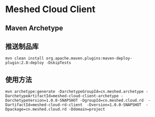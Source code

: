 # Meshed Cloud Client 
## Maven Archetype

## 推送制品库
```shell
mvn clean install org.apache.maven.plugins:maven-deploy-plugin:2.8:deploy -DskipTests
```


## 使用方法
```shell
mvn archetype:generate -DarchetypeGroupId=cn.meshed.archetype -DarchetypeArtifactId=meshed-cloud-client-archetype -DarchetypeVersion=1.0.0-SNAPSHOT -DgroupId=cn.meshed.cloud.rd  -DartifactId=meshed-cloud-rd-client  -Dversion=1.0.0-SNAPSHOT  -Dpackage=cn.meshed.cloud.rd -Ddomain=project
```

